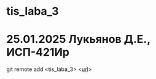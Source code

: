 # tis_laba_3
# 25.01.2025 Лукьянов Д.Е., ИСП-421Ир
git remote add <tis_laba_3> <[url](https://github.com/schacon/tis_laba_3)>
